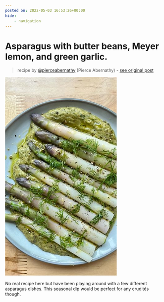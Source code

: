 ```yaml
---
posted on: 2022-05-03 16:53:26+00:00
hide:
    - navigation
---
```


# Asparagus with butter beans, Meyer lemon, and green garlic.  

> recipe by [@pierceabernathy](https://www.instagram.com/pierceabernathy/) 
(Pierce Abernathy) - [see original post](https://instagram.com/p/CdGmmjOJ-pQ)

![](../img/pierceabernathy_03-05-2022_1605.png)

  
No real recipe here but have been playing around with a few different asparagus dishes. This seasonal dip would be perfect for any crudités though.   